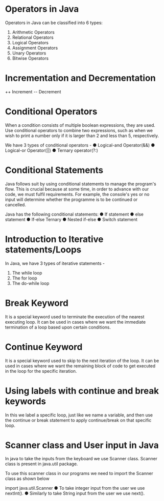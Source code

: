 # Operators in Java

Operators in Java can be classified into 6 types:
1. Arithmetic Operators
2. Relational Operators
3. Logical Operators
4. Assignment Operators
5. Unary Operators
6. Bitwise Operators



# Incrementation and Decrementation

++ Increment
-- Decrement


# Conditional Operators

When a condition consists of multiple boolean expressions, they are used. Use
conditional operators to combine two expressions, such as when we wish to print
a number only if it is larger than 2 and less than 5, respectively.

We have 3 types of conditional operators -
● Logical-and Operator(&&)
● Logical-or Operator(||)
● Ternary operator(?:)



# Conditional Statements

Java follows suit by using conditional statements to manage the program's flow.
This is crucial because at some time, in order to advance with our code, we must
fulfil requirements. For example, the console's yes or no input will determine
whether the programme is to be continued or cancelled.

Java has the following conditional statements:
● If statement
● else statement
● If-else Ternary
● Nested if-else
● Switch statement





# Introduction to Iterative statements/Loops

In Java, we have 3 types of iterative statements -

1. The while loop
2. The for loop
3. The do-while loop




# Break Keyword

It is a special keyword used to terminate the execution of the nearest executing
loop. It can be used in cases where we want the immediate termination of a loop
based upon certain conditions.





# Continue Keyword

It is a special keyword used to skip to the next iteration of the loop. It can be used in
cases where we want the remaining block of code to get executed in the loop for
the specific iteration.





# Using labels with continue and break keywords

In this we label a specific loop, just like we name a variable, and then use the
continue or break statement to apply continue/break on that specific loop. 





# Scanner class and User input in Java

In java to take the inputs from the keyboard we use Scanner class.
Scanner class is present in java.util package.

To use this scanner class in our programs we need to import the Scanner class
as shown below

import java.util.Scanner
● To take integer input from the user we use nextInt().
● Similarly to take String input from the user we use next().





